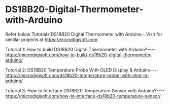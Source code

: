 # DS18B20-Digital-Thermometer-with-Arduino
Refer below Tutorials DS18B20 Digital Thermometer with Arduino - Visit for simillar projects at https://microdigisoft.com

Tutorial 1: How to build DS18B20 Digital Thermometer with Arduino?----https://microdigisoft.com/how-to-build-ds18b20-digital-thermometer-arduino/

Tutorial 2: DS18B20 Temperature Probe With OLED Display & Arduino----https://microdigisoft.com/ds18b20-temperature-probe-with-oled-in-arduino/

Tutorial 3: How to Interface DS18B20 Temperature Sensor with Arduino?----https://microdigisoft.com/how-to-interface-ds18b20-temperature-sensor/


